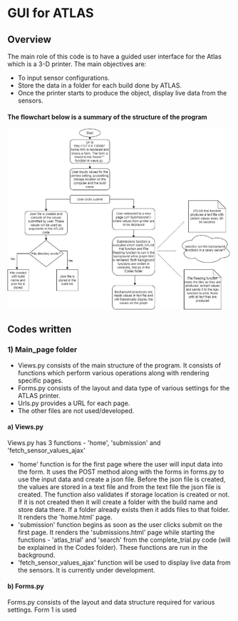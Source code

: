 # GUI for ATLAS 

## Overview
The main role of this code is to have a guided user interface for the Atlas which is a 3-D printer. The main objectives are:
- To input sensor configurations.
- Store the data in a folder for each build done by ATLAS.
- Once the printer starts to produce the object, display live data from the sensors.
#### The flowchart below is a summary of the structure of the program
![](Flowchart.jpg)

## Codes written
### 1) Main_page folder
- Views.py consists of the main structure of the program. It consists of functions which perform various operations along with rendering specific pages.
- Forms.py consists of the layout and data type of various settings for the ATLAS printer.
- Urls.py provides a URL for each page.
- The other files are not used/developed.
#### a) Views.py 
Views.py has 3 functions - 'home', 'submission' and 'fetch_sensor_values_ajax'
- 'home' function is for the first page where the user will input data into the form. It uses the POST method along with the forms in forms.py to use the input data and create a json file. Before the json file is created, the values are stored in a text file and from the text file the json file is created. The function also validates if  storage location is created or not. If it is not created then it will create a folder with the build name and store data there. If a folder already exists then it adds files to that folder. It renders the 'home.html' page.
- 'submission' function begins as soon as the user clicks submit on the first page. It renders the 'submissions.html' page while starting the functions - 'atlas_trial' and 'search' from the complete_trial.py code (will be explained in the Codes folder). These functions are run in the background.
- 'fetch_sensor_values_ajax' function will be used to display live data from the sensors. It is currently under development.

#### b) Forms.py
Forms.py consists of the layout and data structure required for various settings. Form 1 is used 

